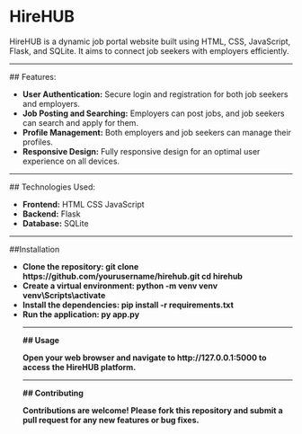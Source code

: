 # HireHUB
<p>HireHUB is a dynamic job portal website built using HTML, CSS, JavaScript, Flask, and SQLite. It aims to connect job seekers with employers efficiently.</p>
<hr>
## Features:
<ul> 
    <li>
    <b>User Authentication:</b> 
    Secure login and registration for both job seekers and employers.</li>
    <li>
    <b>Job Posting and Searching:</b>
    Employers can post jobs, and job seekers can search and apply for them.</li>
    <li>
    <b>Profile Management:</b>
    Both employers and job seekers can manage their profiles.</li>
    <li>
    <b>Responsive Design:</b> 
    Fully responsive design for an optimal user experience on all devices.</li>
</ul>
<hr>
## Technologies Used:
<ul>
    <li>
    <b>Frontend:</b>
    HTML
    CSS
    JavaScript
    </li>
    <li>
    <b>Backend:</b>
    Flask
    </li>
    <li>
    <b>Database:</b>
    SQLite
    </li>
</ul>
<hr>
##Installation
<ul>
    <li>
    <b>Clone the repository:<b>
    git clone https://github.com/yourusername/hirehub.git cd hirehub
    <li>Create a virtual environment: python -m venv venv venv\Scripts\activate</li>
    <li>Install the dependencies: pip install -r requirements.txt</li>
    <li>Run the application: py app.py</li>
<hr>
## Usage
<p>Open your web browser and navigate to http://127.0.0.1:5000 to access the HireHUB platform.</p>
<hr>
## Contributing 
<p>Contributions are welcome! Please fork this repository and submit a pull request for any new features or bug fixes.</p>